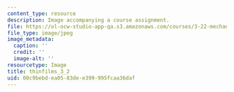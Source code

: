```yaml
---
content_type: resource
description: Image accompanying a course assignment.
file: https://ol-ocw-studio-app-qa.s3.amazonaws.com/courses/3-22-mechanical-behavior-of-materials-spring-2008/00c9bebdea0583dee399995fcaa36daf_thinfilms_3_2.jpg
file_type: image/jpeg
image_metadata:
  caption: ''
  credit: ''
  image-alt: ''
resourcetype: Image
title: thinfilms_3_2
uid: 00c9bebd-ea05-83de-e399-995fcaa36daf
---
```

